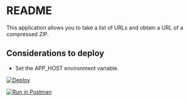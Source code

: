 # README

This application allows you to take a list of URLs and obtain a URL of a compressed ZIP.

## Considerations to deploy

- Set the APP_HOST environment variable.

[![Deploy](https://www.herokucdn.com/deploy/button.svg)](https://heroku.com/deploy)

[![Run in Postman](https://run.pstmn.io/button.svg)](https://app.getpostman.com/run-collection/20169653-e2596205-e51d-4dab-9e94-86f0457148e2?action=collection%2Ffork&collection-url=entityId%3D20169653-e2596205-e51d-4dab-9e94-86f0457148e2%26entityType%3Dcollection%26workspaceId%3D77a85c62-a796-4bca-8f75-b6edfdc4d0fb)
